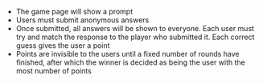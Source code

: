 - The game page will show a prompt
- Users must submit anonymous answers
- Once submitted, all answers will be shown to everyone. Each user must try and match the response to the player who submitted it. Each correct guess gives the user a point
- Points are invisible to the users until a fixed number of rounds have finished, after which the winner is decided as being the user with the most number of points